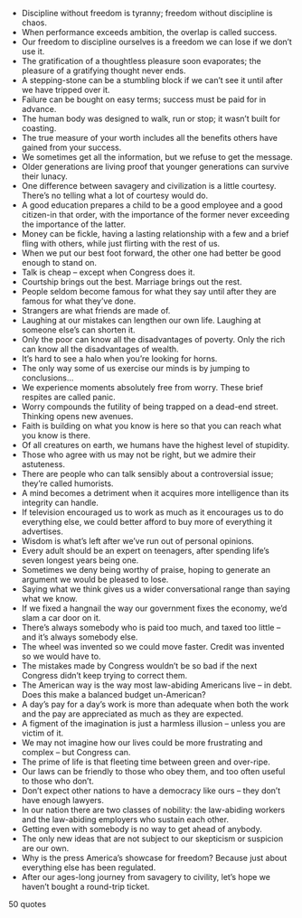  - Discipline without freedom is tyranny; freedom without discipline is chaos.
 - When performance exceeds ambition, the overlap is called success.
 - Our freedom to discipline ourselves is a freedom we can lose if we don’t use it.
 - The gratification of a thoughtless pleasure soon evaporates; the pleasure of a gratifying thought never ends.
 - A stepping-stone can be a stumbling block if we can’t see it until after we have tripped over it.
 - Failure can be bought on easy terms; success must be paid for in advance.
 - The human body was designed to walk, run or stop; it wasn’t built for coasting.
 - The true measure of your worth includes all the benefits others have gained from your success.
 - We sometimes get all the information, but we refuse to get the message.
 - Older generations are living proof that younger generations can survive their lunacy.
 - One difference between savagery and civilization is a little courtesy. There’s no telling what a lot of courtesy would do.
 - A good education prepares a child to be a good employee and a good citizen-in that order, with the importance of the former never exceeding the importance of the latter.
 - Money can be fickle, having a lasting relationship with a few and a brief fling with others, while just flirting with the rest of us.
 - When we put our best foot forward, the other one had better be good enough to stand on.
 - Talk is cheap – except when Congress does it.
 - Courtship brings out the best. Marriage brings out the rest.
 - People seldom become famous for what they say until after they are famous for what they’ve done.
 - Strangers are what friends are made of.
 - Laughing at our mistakes can lengthen our own life. Laughing at someone else’s can shorten it.
 - Only the poor can know all the disadvantages of poverty. Only the rich can know all the disadvantages of wealth.
 - It’s hard to see a halo when you’re looking for horns.
 - The only way some of us exercise our minds is by jumping to conclusions...
 - We experience moments absolutely free from worry. These brief respites are called panic.
 - Worry compounds the futility of being trapped on a dead-end street. Thinking opens new avenues.
 - Faith is building on what you know is here so that you can reach what you know is there.
 - Of all creatures on earth, we humans have the highest level of stupidity.
 - Those who agree with us may not be right, but we admire their astuteness.
 - There are people who can talk sensibly about a controversial issue; they’re called humorists.
 - A mind becomes a detriment when it acquires more intelligence than its integrity can handle.
 - If television encouraged us to work as much as it encourages us to do everything else, we could better afford to buy more of everything it advertises.
 - Wisdom is what’s left after we’ve run out of personal opinions.
 - Every adult should be an expert on teenagers, after spending life’s seven longest years being one.
 - Sometimes we deny being worthy of praise, hoping to generate an argument we would be pleased to lose.
 - Saying what we think gives us a wider conversational range than saying what we know.
 - If we fixed a hangnail the way our government fixes the economy, we’d slam a car door on it.
 - There’s always somebody who is paid too much, and taxed too little – and it’s always somebody else.
 - The wheel was invented so we could move faster. Credit was invented so we would have to.
 - The mistakes made by Congress wouldn’t be so bad if the next Congress didn’t keep trying to correct them.
 - The American way is the way most law-abiding Americans live – in debt. Does this make a balanced budget un-American?
 - A day’s pay for a day’s work is more than adequate when both the work and the pay are appreciated as much as they are expected.
 - A figment of the imagination is just a harmless illusion – unless you are victim of it.
 - We may not imagine how our lives could be more frustrating and complex – but Congress can.
 - The prime of life is that fleeting time between green and over-ripe.
 - Our laws can be friendly to those who obey them, and too often useful to those who don’t.
 - Don’t expect other nations to have a democracy like ours – they don’t have enough lawyers.
 - In our nation there are two classes of nobility: the law-abiding workers and the law-abiding employers who sustain each other.
 - Getting even with somebody is no way to get ahead of anybody.
 - The only new ideas that are not subject to our skepticism or suspicion are our own.
 - Why is the press America’s showcase for freedom? Because just about everything else has been regulated.
 - After our ages-long journey from savagery to civility, let’s hope we haven’t bought a round-trip ticket.

50 quotes